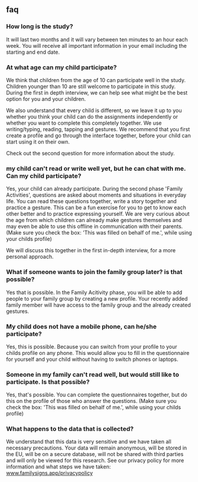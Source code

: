 ## faq

### How long is the study?
It will last two months and it will vary between ten minutes to an hour each week. You will receive all important information in your email including the starting and end date.


### At what age can my child participate?
We think that children from the age of 10 can participate well in the study. Children younger than 10 are still welcome to participate in this study. During the first in depth interview, we can help see what might be the best option for you and your children.

We also understand that every child is different, so we leave it up to you whether you think your child can do the assignments independently or whether you want to complete this completely together. We use writing/typing, reading, tapping and gestures.  We recommend that you first create a profile and go through the interface together, before your child can start using it on their own.

Check out the second question for more information about the study.

### my child can't read or write well yet, but he can chat with me. Can my child participate?
Yes, your child can already participate. During the second phase 'Family Activities', questions are asked about moments and situations in everyday life. You can read these questions together, write a story together and practice a gesture. This can be a fun exercise for you to get to know each other better and to practice expressing yourself. We are very curious about the age from which children can already make gestures themselves and may even be able to use this offline in communication with their parents. (Make sure you check the box: 'This was filled on behalf of me.', while using your childs profile)

We will discuss this together in the first in-depth interview, for a more personal approach.

### What if someone wants to join the family group later? is that possible?
Yes that is possible. In the Family Acitivity phase, you will be able to add people to your family group by creating a new profile. Your recently added family member will have access to the family group and the already created gestures.

### My child does not have a mobile phone, can he/she participate?
Yes, this is possible. Because you can switch from your profile to your childs profile on any phone. This would allow you to fill in the questionnaire for yourself and your child without having to switch phones or laptops.

### Someone in my family can't read well, but would still like to participate. Is that possible?
Yes, that's possible. You can complete the questionnaires together, but do this on the profile of those who answer the questions. (Make sure you check the box: 'This was filled on behalf of me.', while using your childs profile)

### What happens to the data that is collected?
We understand that this data is very sensitive and we have taken all necessary precautions. Your data will remain anonymous, will be stored in the EU, will be on a secure database, will not be shared with third parties and will only be viewed for this research. See our privacy policy for more information and what steps we have taken: www.familysigns.app/privacypolicy
